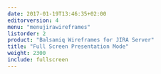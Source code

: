 ```yaml
---
date: 2017-01-19T13:46:35+02:00
editorversion: 4
menu: "menujirawireframes"
listorder: 2
product: "Balsamiq Wireframes for JIRA Server"
title: "Full Screen Presentation Mode"
weight: 2300
include: fullscreen
---
```

